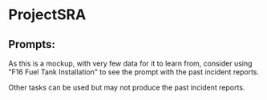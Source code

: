 # ProjectSRA

## Prompts:
As this is a mockup, with very few data for it to learn from, consider using "F16 Fuel Tank Installation" to see the prompt with the past incident reports.

Other tasks can be used but may not produce the past incident reports.
